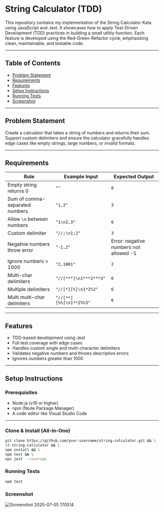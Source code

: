 # String Calculator (TDD)

This repository contains my implementation of the String Calculator Kata using JavaScript and Jest.
It showcases how to apply Test-Driven Development (TDD) practices in building a small utility function.
Each feature is developed using the Red-Green-Refactor cycle, emphasizing clean, maintainable, and testable code.

---

## Table of Contents

- [Problem Statement](#problem-statement)
- [Requirements](#requirements)
- [Features](#features)
- [Setup Instructions](#setup-instructions)
- [Running Tests](#running-tests)
- [Screenshot](#screenshot)

---

## Problem Statement

Create a calculator that takes a string of numbers and returns their sum.  
Support custom delimiters and ensure the calculator gracefully handles edge cases like empty strings, large numbers, or invalid formats.

---

## Requirements

| Rule                             | Example Input             | Expected Output                  |
|----------------------------------|----------------------------|----------------------------------|
| Empty string returns 0          | `""`                       | `0`                              |
| Sum of comma-separated numbers  | `"1,2"`                    | `3`                              |
| Allow `\n` between numbers      | `"1\n2,3"`                 | `6`                              |
| Custom delimiter                | `"//;\n1;2"`               | `3`                              |
| Negative numbers throw error   | `"-1,2"`                   | Error: negative numbers not allowed -1 |
| Ignore numbers > 1000           | `"2,1001"`                 | `2`                              |
| Multi-char delimiters           | `"//[***]\n1***2***3"`     | `6`                              |
| Multiple delimiters             | `"//[*][%]\n1*2%3"`        | `6`                              |
| Multi multi-char delimiters     | `"//[**][%%]\n1**2%%3"`    | `6`                              |

---

## Features

- TDD-based development using Jest
- Full test coverage with edge cases
- Handles custom single and multi-character delimiters
- Validates negative numbers and throws descriptive errors
- Ignores numbers greater than 1000

---

## Setup Instructions

### Prerequisites

- Node.js (v16 or higher)
- npm (Node Package Manager)
- A code editor like Visual Studio Code

---

### Clone & Install (All-in-One)

```bash
git clone https://github.com/your-username/string-calculator.git && \
cd string-calculator && \
npm install && \
npm test && \
npx jest --coverage
```
### Running Tests
```bash
npm test
```
### Screenshot
![Screenshot 2025-07-05 170514](https://github.com/user-attachments/assets/88a5f289-d0c5-4a05-a0e0-9ce67385d544)

